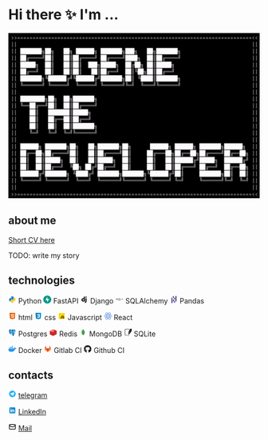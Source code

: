 # Hi there ✨ I'm ...

![ascii art](./assets/ascii.gif)

## about me

[Short CV here](./assets/CV.pdf)

TODO: write my story

## technologies

<img width="16px" src="./assets/python.svg" alt="python logo" /> Python <img width="16px" src="./assets/fastapi.svg" alt="fastapi logo" /> FastAPI <img width="16px" src="./assets/django.svg" alt="django logo" /> Django <img width="16px" src="./assets/sqlalchemy.svg" alt="sqlalchemy logo" /> SQLAlchemy <img width="16px" src="./assets/pandas.svg" alt="sqlalchemy logo" /> Pandas

<img width="16px" src="./assets/html.svg" alt="html logo" /> html <img width="16px" src="./assets/css.svg" alt="css logo" /> css <img width="16px" src="./assets/javascript.svg" alt="javascript logo" /> Javascript <img width="16px" src="./assets/react.svg" alt="react logo" /> React

<img width="16px" src="./assets/postgres.svg" alt="postgres logo" /> Postgres <img width="16px" src="./assets/redis.svg" alt="redis logo" /> Redis <img width="16px" src="./assets/mongodb.svg" alt="mongodb logo" /> MongoDB <img width="16px" src="./assets/sqlite.svg" alt="sqlite logo" /> SQLite

<img width="16px" src="./assets/docker.svg" alt="docker logo" /> Docker <img width="16px" src="./assets/gitlab.svg" alt="gitlab logo" /> Gitlab CI <img width="16px" src="./assets/github.svg" alt="github logo" /> Github CI

## contacts

<!-- TODO: maybe change to badges? Example: https://github.com/fastapi/fastapi -->

<img width="16px" src="./assets/telegram.svg" alt="telegram logo" /> [telegram](https://t.me/emakunev)

<img width="16px" src="./assets/linkedin.svg" alt="linkedin logo" /> [LinkedIn](https://www.linkedin.com/in/eugene-makunev-b9682b233/)

<img width="16px" src="./assets/mail.svg" alt="mail logo" /> [Mail](mailto:e.makunev@gmail.com)
